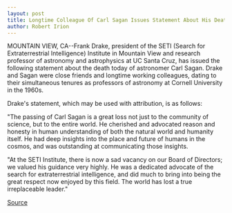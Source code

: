 ```yaml
---
layout: post
title: Longtime Colleague Of Carl Sagan Issues Statement About His Death
author: Robert Irion
---
```


MOUNTAIN VIEW, CA--Frank Drake, president of the SETI (Search for  Extraterrestrial Intelligence) Institute in Mountain View and  research professor of astronomy and astrophysics at UC Santa Cruz,  has issued the following statement about the death today of  astronomer Carl Sagan. Drake and Sagan were close friends and  longtime working colleagues, dating to their simultaneous tenures  as professors of astronomy at Cornell University in the 1960s.

Drake's statement, which may be used with attribution, is as  follows:

"The passing of Carl Sagan is a great loss not just to the  community of science, but to the entire world. He cherished and  advocated reason and honesty in human understanding of both the  natural world and humanity itself. He had deep insights into the  place and future of humans in the cosmos, and was outstanding at  communicating those insights.

"At the SETI Institute, there is now a sad vacancy on our Board  of Directors; we valued his guidance very highly. He was a dedicated  advocate of the search for extraterrestrial intelligence, and did  much to bring into being the great respect now enjoyed by this field.  The world has lost a true irreplaceable leader."

[Source](http://www1.ucsc.edu/news_events/press_releases/archive/96-97/12-96/122096-Frank_Drake_issues_.html "Permalink to 122096-Frank_Drake_issues_")